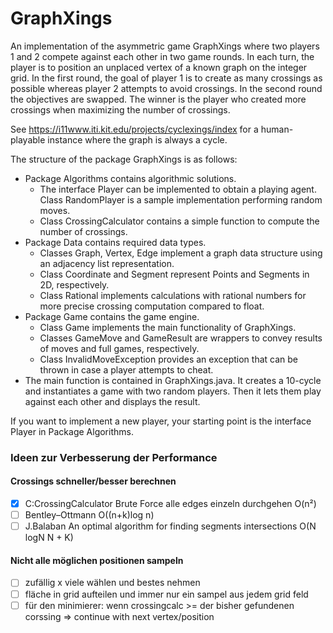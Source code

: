# GraphXings

An implementation of the asymmetric game GraphXings where two players 1 and 2 compete against each other in two game rounds. In each turn, the player is to position an unplaced vertex of a known graph on the integer grid. In the first round, the goal of player 1 is to create as many crossings as possible whereas player 2 attempts to avoid crossings. In the second round the objectives are swapped. The winner is the player who created more crossings when maximizing the number of crossings.

See https://i11www.iti.kit.edu/projects/cyclexings/index for a human-playable instance where the graph is always a cycle.

The structure of the package GraphXings is as follows:
- Package Algorithms contains algorithmic solutions.
  * The interface Player can be implemented to obtain a playing agent. Class RandomPlayer is a sample implementation performing random moves.
  * Class CrossingCalculator contains a simple function to compute the number of crossings.
- Package Data contains required data types.
  * Classes Graph, Vertex, Edge implement a graph data structure using an adjacency list representation.
  * Class Coordinate and Segment represent Points and Segments in 2D, respectively.
  * Class Rational implements calculations with rational numbers for more precise crossing computation compared to float.
- Package Game contains the game engine.
  * Class Game implements the main functionality of GraphXings.
  * Classes GameMove and GameResult are wrappers to convey results of moves and full games, respectively.
  * Class InvalidMoveException provides an exception that can be thrown in case a player attempts to cheat.
- The main function is contained in GraphXings.java. It creates a 10-cycle and instantiates a game with two random players. Then it lets them play against each other and displays the result.

If you want to implement a new player, your starting point is the interface Player in Package Algorithms.

### Ideen zur Verbesserung der Performance
#### Crossings schneller/besser berechnen
-[x] C:CrossingCalculator Brute Force alle edges einzeln durchgehen O(n²)
- [ ] Bentley–Ottmann O((n+k)log n)
-[ ] J.Balaban An optimal algorithm for finding segments intersections O(N logN N + K)
#### Nicht alle möglichen positionen sampeln 
-[ ] zufällig x viele wählen und bestes nehmen
-[ ] fläche in grid aufteilen und immer nur ein sampel aus jedem grid feld
-[ ] für den minimierer: wenn crossingcalc >= der bisher gefundenen corssing => continue with next vertex/position  